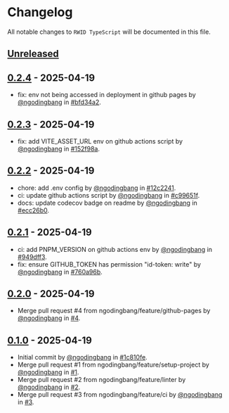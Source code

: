# Changelog

All notable changes to `RWID TypeScript` will be documented in this file.

## [Unreleased](https://github.com/ngodingbang/rwid-typescript/compare/0.2.4...develop)

## [0.2.4](https://github.com/ngodingbang/rwid-typescript/releases/tag/0.2.4) - 2025-04-19

- fix: env not being accessed in deployment in github pages by [@ngodingbang](https://github.com/ngodingbang) in [#bfd34a2](https://github.com/ngodingbang/rwid-typescript/commit/bfd34a2fef33c227a16df50b31e1bea05f32626f).

## [0.2.3](https://github.com/ngodingbang/rwid-typescript/releases/tag/0.2.3) - 2025-04-19

- fix: add VITE_ASSET_URL env on github actions script by [@ngodingbang](https://github.com/ngodingbang) in [#152f98a](https://github.com/ngodingbang/rwid-typescript/commit/152f98aff51431827dc422b76da88b5e01deb4d9).

## [0.2.2](https://github.com/ngodingbang/rwid-typescript/releases/tag/0.2.2) - 2025-04-19

- chore: add .env config by [@ngodingbang](https://github.com/ngodingbang) in [#12c2241](https://github.com/ngodingbang/rwid-typescript/commit/12c2241d266b2aefdb666c268b57e8d882c285e5).
- ci: update github actions script by [@ngodingbang](https://github.com/ngodingbang) in [#c99651f](https://github.com/ngodingbang/rwid-typescript/commit/c99651f5042f5acffdcffab0657563e161263316).
- docs: update codecov badge on readme by [@ngodingbang](https://github.com/ngodingbang) in [#ecc26b0](https://github.com/ngodingbang/rwid-typescript/commit/ecc26b0a9401b9f218a630e34756f40c5392fa82).

## [0.2.1](https://github.com/ngodingbang/rwid-typescript/releases/tag/0.2.1) - 2025-04-19

- ci: add PNPM_VERSION on github actions env by [@ngodingbang](https://github.com/ngodingbang) in [#949dff3](https://github.com/ngodingbang/rwid-typescript/commit/949dff3f298b719eb89d80d7b6da271d6167a428).
- fix: ensure GITHUB_TOKEN has permission "id-token: write" by [@ngodingbang](https://github.com/ngodingbang) in [#760a96b](https://github.com/ngodingbang/rwid-typescript/commit/760a96b4f16f8ff36d26c3931bfc26eebc9304dc).

## [0.2.0](https://github.com/ngodingbang/rwid-typescript/releases/tag/0.2.0) - 2025-04-19

- Merge pull request #4 from ngodingbang/feature/github-pages by [@ngodingbang](https://github.com/ngodingbang) in [#4](https://github.com/ngodingbang/rwid-typescript/pull/4).

## [0.1.0](https://github.com/ngodingbang/rwid-typescript/releases/tag/0.1.0) - 2025-04-19

- Initial commit by [@ngodingbang](https://github.com/ngodingbang) in [#1c810fe](https://github.com/ngodingbang/rwid-typescript/commit/1c810fedc42ce4c1c28d61b8f225ef86b6ec1e6c).
- Merge pull request #1 from ngodingbang/feature/setup-project by [@ngodingbang](https://github.com/ngodingbang) in [#1](https://github.com/ngodingbang/rwid-typescript/pull/1).
- Merge pull request #2 from ngodingbang/feature/linter by [@ngodingbang](https://github.com/ngodingbang) in [#2](https://github.com/ngodingbang/rwid-typescript/pull/2).
- Merge pull request #3 from ngodingbang/feature/ci by [@ngodingbang](https://github.com/ngodingbang) in [#3](https://github.com/ngodingbang/rwid-typescript/pull/3).
